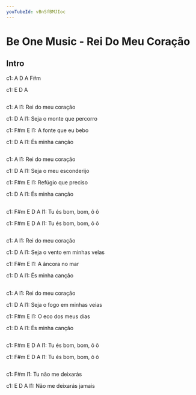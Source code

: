```yaml
---
youTubeId: vBnSfBMJIoc
---
```


# Be One Music - Rei Do Meu Coração

## Intro
c1:  A  D  A  F#m

c1:      E  D  A

## 

c1:         A
l1: Rei do meu coração

c1:          D           A
l1: Seja o monte que percorro

c1:     F#m          E
l1: A fonte que eu bebo

c1:     D         A
l1: És minha canção

## 

c1:         A
l1: Rei do meu coração

c1:         D          A
l1: Seja o meu esconderijo

c1:    F#m           E
l1: Refúgio que preciso

c1:     D         A
l1: És minha canção

## 

c1:        F#m   E   D A
l1: Tu és bom, bom, ô ô

c1:        F#m   E   D A
l1: Tu és bom, bom, ô ô

## 

c1:         A
l1: Rei do meu coração

c1:          D              A
l1: Seja o vento em minhas velas

c1:    F#m        E
l1: A âncora no mar

c1:     D         A
l1: És minha canção

## 

c1:         A
l1: Rei do meu coração

c1:         D              A
l1: Seja o fogo em minhas veias

c1:    F#m           E
l1: O eco dos meus dias

c1:     D         A
l1: És minha canção

## 

c1:        F#m   E   D A
l1: Tu és bom, bom, ô ô

c1:        F#m   E   D A
l1: Tu és bom, bom, ô ô

## 

c1:     F#m
l1: Tu não me deixarás

c1:  E              D     A
l1: Não me deixarás jamais
